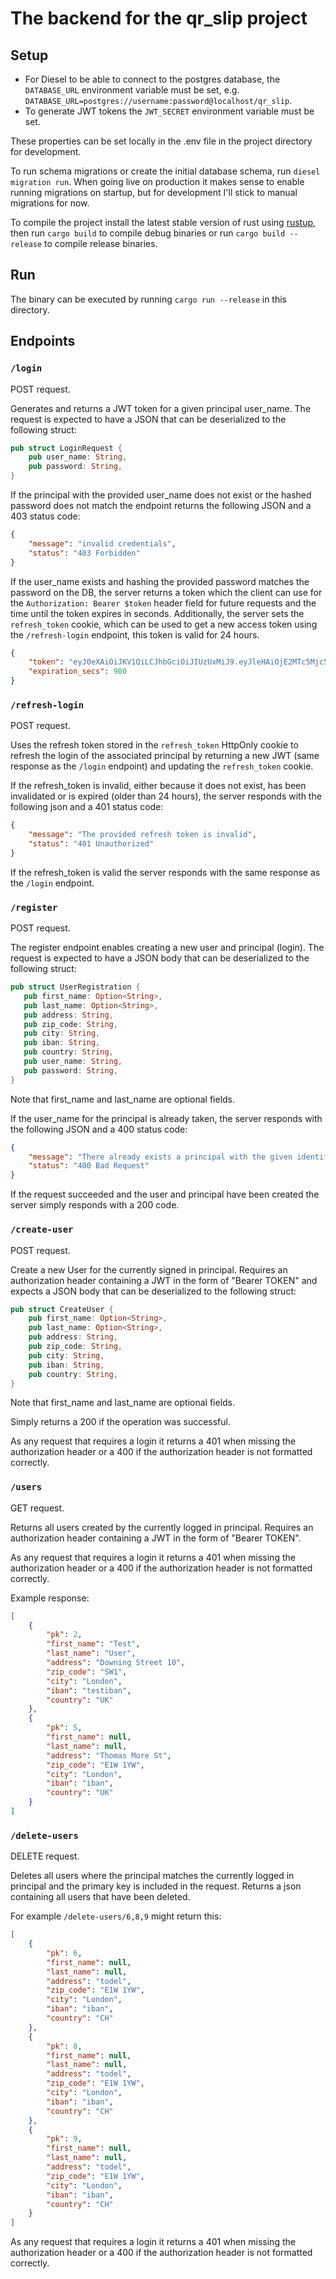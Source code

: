 # The backend for the qr_slip project

## Setup

* For Diesel to be able to connect to the postgres database, the `DATABASE_URL` environment variable must be set,
  e.g. `DATABASE_URL=postgres://username:password@localhost/qr_slip`.
* To generate JWT tokens the `JWT_SECRET` environment variable must be set.

These properties can be set locally in the .env file in the project directory for development.

To run schema migrations or create the initial database schema, run `diesel migration run`. When going live on production
it makes sense to enable running migrations on startup, but for development I'll stick to manual migrations for now.

To compile the project install the latest stable version of rust using [rustup](https://rustup.rs/), then run
`cargo build` to compile debug binaries or run `cargo build --release` to compile release binaries.

## Run

The binary can be executed by running `cargo run --release` in this directory.

## Endpoints

### `/login`

POST request.

Generates and returns a JWT token for a given principal user_name. The request is expected to have a JSON that can be
deserialized to the following struct:

```rust
pub struct LoginRequest {
    pub user_name: String,
    pub password: String,
}
```

If the principal with the provided user_name does not exist or the hashed password does not match the endpoint returns
the following JSON and a 403 status code:

```json
{
    "message": "invalid credentials",
    "status": "403 Forbidden"
}
```

If the user_name exists and hashing the provided password matches the password on the DB, the server returns a token
which the client can use for the `Authorization: Bearer $token` header field for future requests and the time until
the token expires in seconds. Additionally, the server sets the `refresh_token` cookie, which can be used to get a
new access token using the `/refresh-login` endpoint, this token is valid for 24 hours.

```json
{
    "token": "eyJ0eXAiOiJKV1QiLCJhbGciOiJIUzUxMiJ9.eyJleHAiOjE2MTc5Mjc5ODYsInN1YiI6InJvYmluZnJpZWRsaSJ9.3VRAuVSjkcZzB8wPVfi79JwOWq6g0fLx7Gd6uW4fiWmHTDKqblmR6HnVL_M5kUuOuKBYZ9qB2BMh_9kTiolDXA",
    "expiration_secs": 900
}
```

### `/refresh-login`

POST request.

Uses the refresh token stored in the `refresh_token` HttpOnly cookie to refresh the login of the associated principal
by returning a new JWT (same response as the `/login` endpoint) and updating the `refresh_token` cookie.

If the refresh_token is invalid, either because it does not exist, has been invalidated or is expired (older than
24 hours), the server responds with the following json and a 401 status code:

```json
{
    "message": "The provided refresh token is invalid",
    "status": "401 Unauthorized"
}
```

If the refresh_token is valid the server responds with the same response as the `/login` endpoint.

### `/register`

POST request.

The register endpoint enables creating a new user and principal (login). The request is expected to have a JSON body that
can be deserialized to the following struct:

```rust
pub struct UserRegistration {
   pub first_name: Option<String>,
   pub last_name: Option<String>,
   pub address: String,
   pub zip_code: String,
   pub city: String,
   pub iban: String,
   pub country: String,
   pub user_name: String,
   pub password: String,
}
```

Note that first_name and last_name are optional fields.

If the user_name for the principal is already taken, the server responds with the following JSON and a 400 status code:

```json
{
    "message": "There already exists a principal with the given identifier: 'my_user_name'",
    "status": "400 Bad Request"
}
```

If the request succeeded and the user and principal have been created the server simply responds with a 200 code.

### `/create-user`

POST request.

Create a new User for the currently signed in principal. Requires an authorization header containing a JWT in the form
of "Bearer TOKEN" and expects a JSON body that can be deserialized to the following struct:

```rust
pub struct CreateUser {
    pub first_name: Option<String>,
    pub last_name: Option<String>,
    pub address: String,
    pub zip_code: String,
    pub city: String,
    pub iban: String,
    pub country: String,
}
```

Note that first_name and last_name are optional fields.

Simply returns a 200 if the operation was successful.

As any request that requires a login it returns a 401 when missing the authorization header or a 400 if the authorization
header is not formatted correctly.

### `/users`

GET request.

Returns all users created by the currently logged in principal. Requires an authorization header containing a JWT in the form
of "Bearer TOKEN".

As any request that requires a login it returns a 401 when missing the authorization header or a 400 if the authorization
header is not formatted correctly.

Example response:

```json
[
    {
        "pk": 2,
        "first_name": "Test",
        "last_name": "User",
        "address": "Downing Street 10",
        "zip_code": "SW1",
        "city": "London",
        "iban": "testiban",
        "country": "UK"
    },
    {
        "pk": 5,
        "first_name": null,
        "last_name": null,
        "address": "Thomas More St",
        "zip_code": "E1W 1YW",
        "city": "London",
        "iban": "iban",
        "country": "UK"
    }
]
```

### `/delete-users`

DELETE request.

Deletes all users where the principal matches the currently logged in principal and the primary key is included in the request.
Returns a json containing all users that have been deleted.

For example `/delete-users/6,8,9` might return this:

```json
[
    {
        "pk": 6,
        "first_name": null,
        "last_name": null,
        "address": "todel",
        "zip_code": "E1W 1YW",
        "city": "London",
        "iban": "iban",
        "country": "CH"
    },
    {
        "pk": 8,
        "first_name": null,
        "last_name": null,
        "address": "todel",
        "zip_code": "E1W 1YW",
        "city": "London",
        "iban": "iban",
        "country": "CH"
    },
    {
        "pk": 9,
        "first_name": null,
        "last_name": null,
        "address": "todel",
        "zip_code": "E1W 1YW",
        "city": "London",
        "iban": "iban",
        "country": "CH"
    }
]
```

As any request that requires a login it returns a 401 when missing the authorization header or a 400 if the authorization
header is not formatted correctly.
